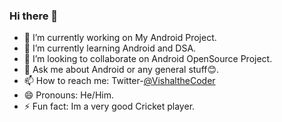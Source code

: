 ### Hi there 👋

- 🔭 I’m currently working on My Android Project.
- 🌱 I’m currently learning Android and DSA.
- 👯 I’m looking to collaborate on Android OpenSource Project.
- 💬 Ask me about Android or any general stuff😊.
- 📫 How to reach me: Twitter-[@VishaltheCoder](https://twitter.com/VishaltheCoder)
- 😄 Pronouns: He/Him.
- ⚡ Fun fact: Im a very good Cricket player.

